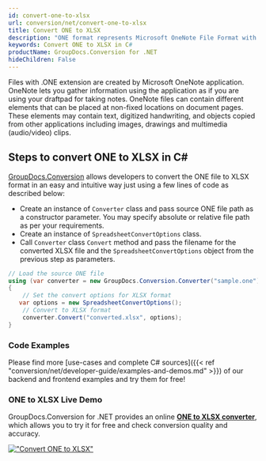 ```yaml
---
id: convert-one-to-xlsx
url: conversion/net/convert-one-to-xlsx
title: Convert ONE to XLSX
description: "ONE format represents Microsoft OneNote File Format with .one extension. Learn how to convert ONE to XLSX file programmatically in C# language using GroupDocs.Conversion for .NET library."
keywords: Convert ONE to XLSX in C#
productName: GroupDocs.Conversion for .NET
hideChildren: False
---
```


Files with .ONE extension are created by Microsoft OneNote application. OneNote lets you gather information using the application as if you are using your draftpad for taking notes. OneNote files can contain different elements that can be placed at non-fixed locations on document pages. These elements may contain text, digitized handwriting, and objects copied from other applications including images, drawings and multimedia (audio/video) clips.

## Steps to convert ONE to XLSX in C#

[GroupDocs.Conversion](https://products.groupdocs.com/conversion/net) allows developers to convert the ONE file to XLSX format in an easy and intuitive way just using a few lines of code as described below:

* Create an instance of `Converter` class and pass source ONE file path as a constructor parameter. You may specify absolute or relative file path as per your requirements. 
* Create an instance of `SpreadsheetConvertOptions` class.
* Call `Converter` class `Convert` method and pass the filename for the converted XLSX file and the `SpreadsheetConvertOptions` object from the previous step as parameters.

```csharp
// Load the source ONE file
using (var converter = new GroupDocs.Conversion.Converter("sample.one"))
{
    // Set the convert options for XLSX format
   var options = new SpreadsheetConvertOptions();
    // Convert to XLSX format
    converter.Convert("converted.xlsx", options);
}
```

### Code Examples

Please find more [use-cases and complete C# sources]({{< ref "conversion/net/developer-guide/examples-and-demos.md" >}}) of our backend and frontend examples and try them for free!

### ONE to XLSX Live Demo

GroupDocs.Conversion for .NET provides an online [**ONE to XLSX converter**](https://products.groupdocs.app/conversion/one-to-xlsx), which allows you to try it for free and check conversion quality and accuracy.

[!["Convert ONE to XLSX"](conversion/net/images/convert-to-xlsx/convert-one-to-xlsx.png)](https://products.groupdocs.app/conversion/one-to-xlsx)